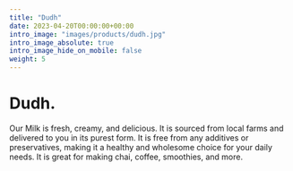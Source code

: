 ```yaml
---
title: "Dudh"
date: 2023-04-20T00:00:00+00:00
intro_image: "images/products/dudh.jpg"
intro_image_absolute: true
intro_image_hide_on_mobile: false
weight: 5
---
```


# Dudh.

Our Milk is fresh, creamy, and delicious. It is sourced from local farms and delivered to you in its purest form. It is free from any additives or preservatives, making it a healthy and wholesome choice for your daily needs. It is great for making chai, coffee, smoothies, and more.

